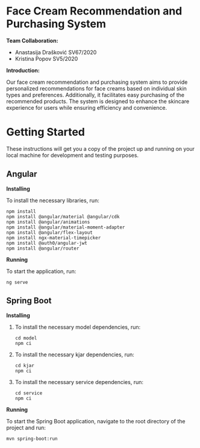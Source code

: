 # Face Cream Recommendation and Purchasing System

**Team Collaboration:**
- Anastasija Drašković SV67/2020
- Kristina Popov SV5/2020

**Introduction:**

Our face cream recommendation and purchasing system aims to provide personalized recommendations for face creams based on individual skin types and preferences. Additionally, it facilitates easy purchasing of the recommended products. The system is designed to enhance the skincare experience for users while ensuring efficiency and convenience.

# Getting Started
These instructions will get you a copy of the project up and running on your local machine for development and testing purposes.

## Angular
**Installing**

To install the necessary libraries, run:

```
npm install
npm install @angular/material @angular/cdk
npm install @angular/animations
npm install @angular/material-moment-adapter
npm install @angular/flex-layout
npm install ngx-material-timepicker
npm install @auth0/angular-jwt
npm install @angular/router
```

**Running**

To start the application, run:

```
ng serve
```

## Spring Boot

**Installing**

1. To install the necessary model dependencies, run:
   ```
   cd model
   npm ci
    ```
2. To install the necessary kjar dependencies, run:
     ```
   cd kjar
   npm ci
    ```
3. To install the necessary service dependencies, run:
    ```
   cd service
   npm ci
    ```
**Running**

To start the Spring Boot application, navigate to the root directory of the project and run:

```bash
mvn spring-boot:run
